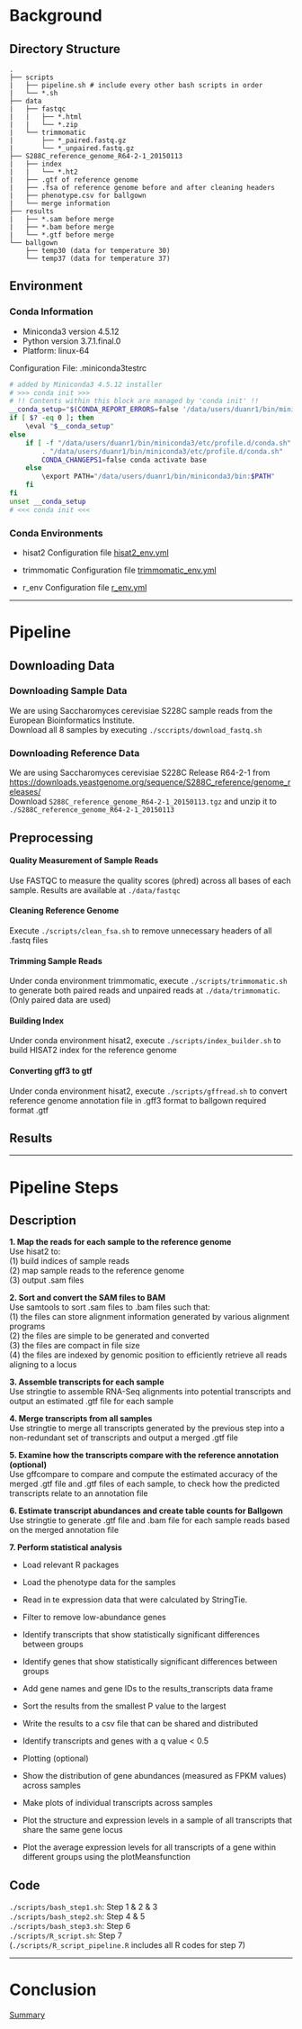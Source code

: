 # Background

## Directory Structure
```
.  
├── scripts  
|   ├── pipeline.sh # include every other bash scripts in order  
|   └── *.sh  
├── data  
|   ├── fastqc  
|   |   ├── *.html  
|   |   └── *.zip  
|   └── trimmomatic  
|       ├── *_paired.fastq.gz  
|       └── *_unpaired.fastq.gz  
├── S288C_reference_genome_R64-2-1_20150113  
|   ├── index  
|   |   └── *.ht2  
|   ├── .gtf of reference genome  
|   ├── .fsa of reference genome before and after cleaning headers  
|   ├── phenotype.csv for ballgown  
|   └── merge information  
├── results  
|   ├── *.sam before merge  
|   ├── *.bam before merge  
|   └── *.gtf before merge  
└── ballgown  
    ├── temp30 (data for temperature 30)  
    └── temp37 (data for temperature 37)  
```

## Environment

### Conda Information
* Miniconda3 version 4.5.12
* Python version 3.7.1.final.0
* Platform: linux-64
  
Configuration File: .miniconda3testrc
```sh
# added by Miniconda3 4.5.12 installer
# >>> conda init >>>
# !! Contents within this block are managed by 'conda init' !!
__conda_setup="$(CONDA_REPORT_ERRORS=false '/data/users/duanr1/bin/miniconda3/bin/conda' shell.bash hook 2> /dev/null)"
if [ $? -eq 0 ]; then
    \eval "$__conda_setup"
else
    if [ -f "/data/users/duanr1/bin/miniconda3/etc/profile.d/conda.sh" ]; then
        . "/data/users/duanr1/bin/miniconda3/etc/profile.d/conda.sh"
        CONDA_CHANGEPS1=false conda activate base
    else
        \export PATH="/data/users/duanr1/bin/miniconda3/bin:$PATH"
    fi
fi
unset __conda_setup
# <<< conda init <<<
```

### Conda Environments
* hisat2
Configuration file [hisat2_env.yml](conda_config/hisat2_env.yml)

* trimmomatic
Configuration file [trimmomatic_env.yml](conda_config/trimmomatic_env.yml)

* r_env
Configuration file [r_env.yml](conda_config/r_env.yml)

***

# Pipeline

## Downloading Data

### Downloading Sample Data
We are using Saccharomyces cerevisiae S228C sample reads from the European Bioinformatics Institute.  
Download all 8 samples by executing ```./sccripts/download_fastq.sh```

### Downloading Reference Data
We are using Saccharomyces cerevisiae S228C Release R64-2-1 from  
https://downloads.yeastgenome.org/sequence/S288C_reference/genome_releases/  
Download ```S288C_reference_genome_R64-2-1_20150113.tgz``` and unzip it to ```./S288C_reference_genome_R64-2-1_20150113```

## Preprocessing

#### Quality Measurement of Sample Reads
Use FASTQC to measure the quality scores (phred) across all bases of each sample. Results are available at ```./data/fastqc```

#### Cleaning Reference Genome
Execute ```./scripts/clean_fsa.sh``` to remove unnecessary headers of all .fastq files

#### Trimming Sample Reads
Under conda environment trimmomatic, execute ```./scripts/trimmomatic.sh``` to generate both paired reads and unpaired reads at ```./data/trimmomatic```. (Only paired data are used)

#### Building Index
Under conda environment hisat2, execute ```./scripts/index_builder.sh``` to build HISAT2 index for the reference genome

#### Converting gff3 to gtf
Under conda environment hisat2, execute ```./scripts/gffread.sh``` to convert reference genome annotation file in .gff3 format to ballgown required format .gtf

## Results

***

# Pipeline Steps

## Description

**1. Map the reads for each sample to the reference genome**  
Use hisat2 to:  
(1) build indices of sample reads  
(2) map sample reads to the reference genome  
(3) output .sam files  
  
**2. Sort and convert the SAM files to BAM**  
Use samtools to sort .sam files to .bam files such that:  
(1) the files can store alignment information generated by various alignment programs  
(2) the files are simple to be generated and converted  
(3) the files are compact in file size  
(4) the files are indexed by genomic position to efficiently retrieve all reads aligning to a locus  
  
**3. Assemble transcripts for each sample**  
Use stringtie to assemble RNA-Seq alignments into potential transcripts and output an estimated .gtf file for each sample  
  
**4. Merge transcripts from all samples**  
Use stringtie to merge all transcripts generated by the previous step into a non-redundant set of transcripts and output a merged .gtf file  
  
**5. Examine how the transcripts compare with the reference annotation (optional)**  
Use gffcompare to compare and compute the estimated accuracy of the merged .gtf file and .gtf files of each sample, to check how the predicted transcripts relate to an annotation file  
  
**6. Estimate transcript abundances and create table counts for Ballgown**  
Use stringtie to generate .gtf file and .bam file for each sample reads based on the merged annotation file

**7. Perform statistical analysis**

* Load relevant R packages

* Load the phenotype data for the samples

* Read in te expression data that were calculated by StringTie.

* Filter to remove low-abundance genes

* Identify transcripts that show statistically significant differences between groups

* Identify genes that show statistically significant differences between groups

* Add gene names and gene IDs to the results_transcripts data frame

* Sort the results from the smallest P value to the largest

* Write the results to a csv file that can be shared and distributed

* Identify transcripts and genes with a q value < 0.5

* Plotting (optional)

* Show the distribution of gene abundances (measured as FPKM values) across samples

* Make plots of individual transcripts across samples

* Plot the structure and expression levels in a sample of all transcripts that share the same gene locus

* Plot the average expression levels for all transcripts of a gene within different groups using the plotMeansfunction

## Code

```./scripts/bash_step1.sh```: Step 1 & 2 & 3  
```./scripts/bash_step2.sh```: Step 4 & 5  
```./scripts/bash_step3.sh```: Step 6  
```./scripts/R_script.sh```: Step 7  
(```./scripts/R_script_pipeline.R``` includes all R codes for step 7)

***

# Conclusion
[Summary](summary.md)
